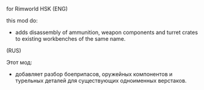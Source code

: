 for Rimworld HSK
(ENG)

this mod do:
- adds disassembly of ammunition, weapon components and turret crates to existing workbenches of the same name.

(RUS)

Этот мод:
- добавляет разбор боеприпасов, оружейных компонентов и турельных деталей для существующих одноименных верстаков.
